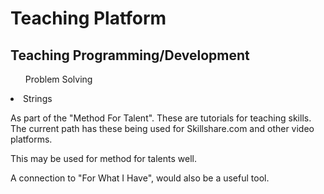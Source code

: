 <body>
  <h1>Teaching Platform </h1>
<h2>Teaching Programming/Development</h2>
  <ul>Problem Solving</ul>
  <li>Strings</li>
  
  <p>As part of the "Method For Talent". These are tutorials for teaching skills. The current path has these being used for Skillshare.com and other video platforms.</p>  <p>This may be used for method for talents well.</p>
  <p> A connection to "For What I Have", would also be a useful tool. </p>
  
  
</body>

